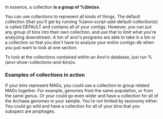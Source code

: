 In essence, a collection **is a group of %(bin)ss**.

You can use collections to represent all kinds of things. The default collection (that you'll get by running %(anvi-script-add-default-collection)s) is called DEFAULT and contains all of your contigs. However, you can put any group of bins into their own collection, and use that to limit what you're analyzing downstream. A ton of anvi'o programs are able to take in a bin or a collection so that you don't have to analyze your entire contigs-db when you just want to look at one section. 

To look at the collections contained within an Anvi'o database, just run %(anvi-show-collections-and-bins)s. 

### Examples of collections in action

If your bins represent MAGs, you could use a collection to group related MAGs together. For example, genomes from the same population, or from the same genus. Or your could go even wider and have a collection for all of the Archaea genomes in your sample. You're not limited by taxonomy either. You could go wild and have a collection for all of your bins that you subspect are prophages. 


